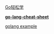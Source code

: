 [Go轻松学](https://www.kancloud.cn/itfanr/go-quick-learn)

[**go-lang-cheat-sheet**](https://github.com/a8m/go-lang-cheat-sheet#concurrency)

[golang example](https://gobyexample.com/)

